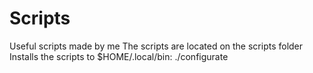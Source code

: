 # Scripts

Useful scripts made by me
The scripts are located on the scripts folder
Installs the scripts to $HOME/.local/bin:
./configurate
